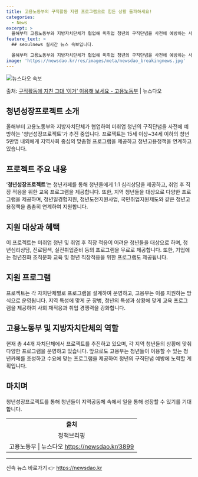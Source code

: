 ```yaml
---
title: 고용노동부의 구직활동 지원 프로그램으로 힘든 상황 돌파하세요!
categories:
  - News
excerpt: >
  올해부터 고용노동부와 지방자치단체가 협업해 미취업 청년의 구직단념을 사전에 예방하는 사업이 추진 중이다. 이…
feature_text: >
  ## seoulnews 실시간 뉴스 속보입니다.

  올해부터 고용노동부와 지방자치단체가 협업해 미취업 청년의 구직단념을 사전에 예방하는 사업이 추진 중이다. 이…
image: 'https://newsdao.kr/res/images/meta/newsdao_breakingnews.jpg'
---
```


![뉴스다오 속보](https://newsdao.kr/res/images/meta/newsdao_breakingnews.jpg)

<p>출처: <a href="https://newsdao.kr/3899" rel="dofollow">구직활동에 지친 그대 ‘이거’ 이용해 보세요 - 고용노동부</a> | 뉴스다오</p>

<h2 data-ke-size="size26">청년성장프로젝트 소개</h2>
<p data-ke-size="size16">올해부터 고용노동부와 지방자치단체가 협업하여 미취업 청년의 구직단념을 사전에 예방하는 '청년성장프로젝트'가 추진 중입니다. 프로젝트는 15세 이상~34세 이하의 청년 5만명 내외에게 지역사회 중심의 맞춤형 프로그램을 제공하고 청년고용정책을 연계하고 있습니다.</p>

<h2 data-ke-size="size26">프로젝트 주요 내용</h2>
<p data-ke-size="size16">‘<b>청년성장프로젝트</b>’는 청년카페를 통해 청년들에게 1:1 심리상담을 제공하고, 취업 후 직장 적응을 위한 교육 프로그램을 제공합니다. 또한, 지역 청년들을 대상으로 다양한 프로그램을 제공하며, 청년일경험지원, 청년도전지원사업, 국민취업지원제도와 같은 청년고용정책을 촘촘히 연계하여 지원합니다.</p>

<h2 data-ke-size="size26">지원 대상과 혜택</h2>
<p data-ke-size="size16">이 프로젝트는 미취업 청년 및 취업 후 직장 적응이 어려운 청년들을 대상으로 하며, 청년심리상담, 진로탐색, 실전취업준비 등의 프로그램을 무료로 제공합니다. 또한, 기업에는 청년친화 조직문화 교육 및 청년 직장적응을 위한 프로그램도 제공됩니다.</p>

<h2 data-ke-size="size26">지원 프로그램</h2>
<p data-ke-size="size16">프로젝트는 각 자치단체별로 프로그램을 설계하여 운영하고, 고용부는 이를 지원하는 방식으로 운영됩니다. 지역 특성에 맞게 군 장병, 청년의 특성과 상황에 맞게 교육 프로그램을 제공하여 사회 재적응과 취업 경쟁력을 강화합니다.</p>

<h2 data-ke-size="size26">고용노동부 및 지방자치단체의 역할</h2>
<p data-ke-size="size16">현재 총 44개 자치단체에서 프로젝트를 추진하고 있으며, 각 지역 청년들의 상황에 맞춰 다양한 프로그램을 운영하고 있습니다. 앞으로도 고용부는 청년들이 이용할 수 있는 청년카페를 조성하고 수요에 맞는 프로그램을 제공하여 청년의 구직단념 예방에 노력할 계획입니다.</p>

<h2 data-ke-size="size26">마치며</h2>
<p data-ke-size="size16">청년성장프로젝트를 통해 청년들이 지역공동체 속에서 일을 통해 성장할 수 있기를 기대합니다.</p>

<table>
<tbody>
<tr>
<td style="text-align: center; height: 17px;"><b>출처</b></td>
</tr>
<tr>
<td style="text-align: center; height: 17px;">정책브리핑 </td>
</tr>
<tr>
<td style="text-align: center; height: 17px;">고용노동부 | 뉴스다오 <a href="https://newsdao.kr/3899">https://newsdao.kr/3899</a></td>
</tr>
</tbody>
</table>
<hr> 

신속 뉴스 바로가기 👉 <a href="https://newsdao.kr" rel="dofollow">https://newsdao.kr</a>


